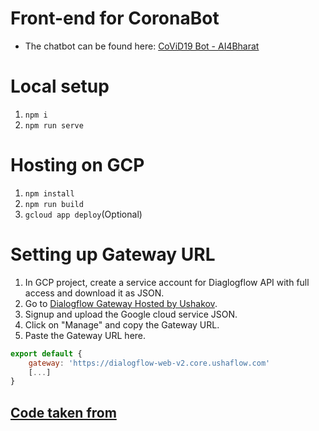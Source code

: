 # Front-end for CoronaBot
- The chatbot can be found here: [CoViD19 Bot - AI4Bharat](https://covid19.ai4bharat.org/)

# Local setup

1. `npm i`
2. `npm run serve`

# Hosting on GCP

1. `npm install`
2. `npm run build`
3. `gcloud app deploy`(Optional)

# Setting up Gateway URL
1. In GCP project, create a service account for Diaglogflow API with full access and download it as JSON. 
2. Go to [Dialogflow Gateway Hosted by Ushakov](https://dialogflow.cloud.ushakov.co).
3. Signup and upload the Google cloud service JSON.
4. Click on "Manage" and copy the Gateway URL.
5. Paste the Gateway URL here.
```js
export default {
    gateway: 'https://dialogflow-web-v2.core.ushaflow.com'
    [...]
}
```

## [Code taken from](https://github.com/mishushakov/dialogflow-web-v2)

